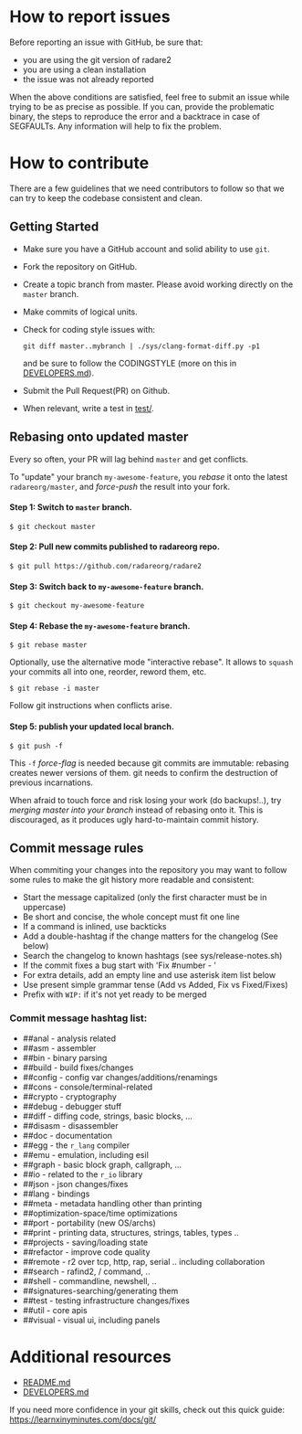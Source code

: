 # How to report issues

Before reporting an issue with GitHub, be sure that:
* you are using the git version of radare2
* you are using a clean installation
* the issue was not already reported

When the above conditions are satisfied, feel free to submit an issue
while trying to be as precise as possible. If you can, provide the problematic
binary, the steps to reproduce the error and a backtrace in case of SEGFAULTs.
Any information will help to fix the problem.

# How to contribute

There are a few guidelines that we need contributors to follow so that we can
try to keep the codebase consistent and clean.

## Getting Started

* Make sure you have a GitHub account and solid ability to use `git`.
* Fork the repository on GitHub.
* Create a topic branch from master. Please avoid working directly on the `master` branch.
* Make commits of logical units.
* Check for coding style issues with:

      git diff master..mybranch | ./sys/clang-format-diff.py -p1

  and be sure to follow the CODINGSTYLE (more on this in [DEVELOPERS.md][]).
* Submit the Pull Request(PR) on Github.
* When relevant, write a test in [test/](test).

## Rebasing onto updated master

Every so often, your PR will lag behind `master` and get conflicts.

To "update" your branch `my-awesome-feature`, you *rebase* it onto
the latest `radareorg/master`, and *force-push* the result into your fork.

#### Step 1: Switch to `master` branch.

    $ git checkout master

#### Step 2: Pull new commits published to radareorg repo.

    $ git pull https://github.com/radareorg/radare2

#### Step 3: Switch back to `my-awesome-feature` branch.

    $ git checkout my-awesome-feature

#### Step 4: Rebase the `my-awesome-feature` branch.

    $ git rebase master

Optionally, use the alternative mode "interactive rebase". It allows
to `squash` your commits all into one, reorder, reword them, etc.

    $ git rebase -i master

Follow git instructions when conflicts arise.

#### Step 5: publish your updated local branch.

    $ git push -f

This `-f` *force-flag* is needed because git commits are immutable: rebasing
creates newer versions of them. git needs to confirm the destruction of
previous incarnations.

When afraid to touch force and risk losing your work (do backups!..),
try *merging master into your branch* instead of rebasing onto it.
This is discouraged, as it produces ugly hard-to-maintain commit history.

## Commit message rules

When commiting your changes into the repository you may want to follow some
rules to make the git history more readable and consistent:

* Start the message capitalized (only the first character must be in uppercase)
* Be short and concise, the whole concept must fit one line
* If a command is inlined, use backticks
* Add a double-hashtag if the change matters for the changelog (See below)
* Search the changelog to known hashtags (see sys/release-notes.sh)
* If the commit fixes a bug start with 'Fix #number - '
* For extra details, add an empty line and use asterisk item list below
* Use present simple grammar tense (Add vs Added, Fix vs Fixed/Fixes)
* Prefix with `WIP:` if it's not yet ready to be merged

### Commit message hashtag list:

* ##anal     - analysis related
* ##asm      - assembler
* ##bin      - binary parsing
* ##build    - build fixes/changes
* ##config   - config var changes/additions/renamings
* ##cons     - console/terminal-related
* ##crypto   - cryptography
* ##debug    - debugger stuff
* ##diff     - diffing code, strings, basic blocks, ...
* ##disasm   - disassembler
* ##doc      - documentation
* ##egg      - the `r_lang` compiler
* ##emu      - emulation, including esil
* ##graph    - basic block graph, callgraph, ...
* ##io       - related to the `r_io` library
* ##json     - json changes/fixes
* ##lang     - bindings
* ##meta     - metadata handling other than printing
* ##optimization-space/time optimizations
* ##port     - portability (new OS/archs)
* ##print    - printing data, structures, strings, tables, types ..
* ##projects - saving/loading state
* ##refactor - improve code quality
* ##remote   - r2 over tcp, http, rap, serial .. including collaboration
* ##search   - rafind2, / command, ..
* ##shell    - commandline, newshell, ..
* ##signatures-searching/generating them
* ##test     - testing infrastructure changes/fixes
* ##util     - core apis
* ##visual   - visual ui, including panels

# Additional resources

 * [README.md][]
 * [DEVELOPERS.md][]

[README.md]: https://github.com/radareorg/radare2/blob/master/README.md
[DEVELOPERS.md]: https://github.com/radareorg/radare2/blob/master/DEVELOPERS.md

If you need more confidence in your git skills, check out this quick guide:
<https://learnxinyminutes.com/docs/git/>
